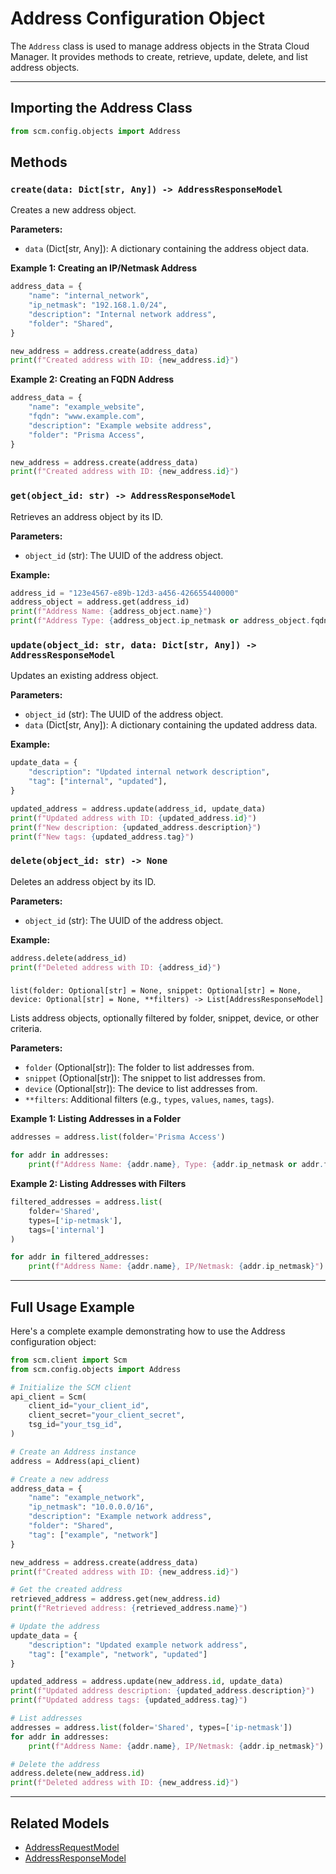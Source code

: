 # Address Configuration Object

The `Address` class is used to manage address objects in the Strata Cloud Manager. It provides methods to create,
retrieve, update, delete, and list address objects.

---

## Importing the Address Class

<div class="termy">

<!-- termynal -->

```python
from scm.config.objects import Address
```

</div>

## Methods

### `create(data: Dict[str, Any]) -> AddressResponseModel`

Creates a new address object.

**Parameters:**

- `data` (Dict[str, Any]): A dictionary containing the address object data.

**Example 1: Creating an IP/Netmask Address**

<div class="termy">

<!-- termynal -->

```python
address_data = {
    "name": "internal_network",
    "ip_netmask": "192.168.1.0/24",
    "description": "Internal network address",
    "folder": "Shared",
}

new_address = address.create(address_data)
print(f"Created address with ID: {new_address.id}")
```

</div>

**Example 2: Creating an FQDN Address**

<div class="termy">

<!-- termynal -->

```python
address_data = {
    "name": "example_website",
    "fqdn": "www.example.com",
    "description": "Example website address",
    "folder": "Prisma Access",
}

new_address = address.create(address_data)
print(f"Created address with ID: {new_address.id}")
```

</div>

### `get(object_id: str) -> AddressResponseModel`

Retrieves an address object by its ID.

**Parameters:**

- `object_id` (str): The UUID of the address object.

**Example:**

<div class="termy">

<!-- termynal -->

```python
address_id = "123e4567-e89b-12d3-a456-426655440000"
address_object = address.get(address_id)
print(f"Address Name: {address_object.name}")
print(f"Address Type: {address_object.ip_netmask or address_object.fqdn}")
```

</div>

### `update(object_id: str, data: Dict[str, Any]) -> AddressResponseModel`

Updates an existing address object.

**Parameters:**

- `object_id` (str): The UUID of the address object.
- `data` (Dict[str, Any]): A dictionary containing the updated address data.

**Example:**

<div class="termy">

<!-- termynal -->

```python
update_data = {
    "description": "Updated internal network description",
    "tag": ["internal", "updated"],
}

updated_address = address.update(address_id, update_data)
print(f"Updated address with ID: {updated_address.id}")
print(f"New description: {updated_address.description}")
print(f"New tags: {updated_address.tag}")
```

</div>

### `delete(object_id: str) -> None`

Deletes an address object by its ID.

**Parameters:**

- `object_id` (str): The UUID of the address object.

**Example:**

<div class="termy">

<!-- termynal -->

```python
address.delete(address_id)
print(f"Deleted address with ID: {address_id}")
```

</div>

###

`list(folder: Optional[str] = None, snippet: Optional[str] = None, device: Optional[str] = None, **filters) -> List[AddressResponseModel]`

Lists address objects, optionally filtered by folder, snippet, device, or other criteria.

**Parameters:**

- `folder` (Optional[str]): The folder to list addresses from.
- `snippet` (Optional[str]): The snippet to list addresses from.
- `device` (Optional[str]): The device to list addresses from.
- `**filters`: Additional filters (e.g., `types`, `values`, `names`, `tags`).

**Example 1: Listing Addresses in a Folder**

<div class="termy">

<!-- termynal -->

```python
addresses = address.list(folder='Prisma Access')

for addr in addresses:
    print(f"Address Name: {addr.name}, Type: {addr.ip_netmask or addr.fqdn}")
```

</div>

**Example 2: Listing Addresses with Filters**

<div class="termy">

<!-- termynal -->

```python
filtered_addresses = address.list(
    folder='Shared',
    types=['ip-netmask'],
    tags=['internal']
)

for addr in filtered_addresses:
    print(f"Address Name: {addr.name}, IP/Netmask: {addr.ip_netmask}")
```

</div>

---

## Full Usage Example

Here's a complete example demonstrating how to use the Address configuration object:

<div class="termy">

<!-- termynal -->

```python
from scm.client import Scm
from scm.config.objects import Address

# Initialize the SCM client
api_client = Scm(
    client_id="your_client_id",
    client_secret="your_client_secret",
    tsg_id="your_tsg_id",
)

# Create an Address instance
address = Address(api_client)

# Create a new address
address_data = {
    "name": "example_network",
    "ip_netmask": "10.0.0.0/16",
    "description": "Example network address",
    "folder": "Shared",
    "tag": ["example", "network"]
}

new_address = address.create(address_data)
print(f"Created address with ID: {new_address.id}")

# Get the created address
retrieved_address = address.get(new_address.id)
print(f"Retrieved address: {retrieved_address.name}")

# Update the address
update_data = {
    "description": "Updated example network address",
    "tag": ["example", "network", "updated"]
}

updated_address = address.update(new_address.id, update_data)
print(f"Updated address description: {updated_address.description}")
print(f"Updated address tags: {updated_address.tag}")

# List addresses
addresses = address.list(folder='Shared', types=['ip-netmask'])
for addr in addresses:
    print(f"Address Name: {addr.name}, IP/Netmask: {addr.ip_netmask}")

# Delete the address
address.delete(new_address.id)
print(f"Deleted address with ID: {new_address.id}")
```

</div>

---

## Related Models

- [AddressRequestModel](../../models/objects/address_models.md#addressrequestmodel)
- [AddressResponseModel](../../models/objects/address_models.md#addressresponsemodel)